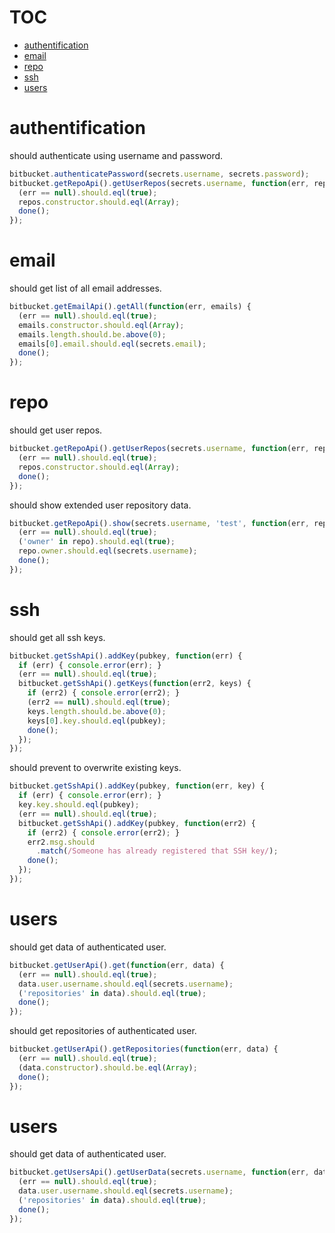 # TOC
   - [authentification](#authentification)
   - [email](#email)
   - [repo](#repo)
   - [ssh](#ssh)
   - [users](#users)
<a name=""></a>
 
<a name="authentification"></a>
# authentification
should authenticate using username and password.

```js
bitbucket.authenticatePassword(secrets.username, secrets.password);
bitbucket.getRepoApi().getUserRepos(secrets.username, function(err, repos) {
  (err == null).should.eql(true);
  repos.constructor.should.eql(Array);
  done();
});
```

<a name="email"></a>
# email
should get list of all email addresses.

```js
bitbucket.getEmailApi().getAll(function(err, emails) {
  (err == null).should.eql(true);
  emails.constructor.should.eql(Array);
  emails.length.should.be.above(0);
  emails[0].email.should.eql(secrets.email);
  done();
});
```

<a name="repo"></a>
# repo
should get user repos.

```js
bitbucket.getRepoApi().getUserRepos(secrets.username, function(err, repos) {
  (err == null).should.eql(true);
  repos.constructor.should.eql(Array);
  done();
});
```

should show extended user repository data.

```js
bitbucket.getRepoApi().show(secrets.username, 'test', function(err, repo) {
  (err == null).should.eql(true);
  ('owner' in repo).should.eql(true);
  repo.owner.should.eql(secrets.username);
  done();
});
```

<a name="ssh"></a>
# ssh
should get all ssh keys.

```js
bitbucket.getSshApi().addKey(pubkey, function(err) {
  if (err) { console.error(err); }
  (err == null).should.eql(true);
  bitbucket.getSshApi().getKeys(function(err2, keys) {
    if (err2) { console.error(err2); }
    (err2 == null).should.eql(true);
    keys.length.should.be.above(0);
    keys[0].key.should.eql(pubkey);
    done();
  });
});
```

should prevent to overwrite existing keys.

```js
bitbucket.getSshApi().addKey(pubkey, function(err, key) {
  if (err) { console.error(err); }
  key.key.should.eql(pubkey);
  (err == null).should.eql(true);
  bitbucket.getSshApi().addKey(pubkey, function(err2) {
    if (err2) { console.error(err2); }
    err2.msg.should
      .match(/Someone has already registered that SSH key/);
    done();
  });
});
```

<a name="users"></a>
# users
should get data of authenticated user.

```js
bitbucket.getUserApi().get(function(err, data) {
  (err == null).should.eql(true);
  data.user.username.should.eql(secrets.username);
  ('repositories' in data).should.eql(true);
  done();
});
```

should get repositories of authenticated user.

```js
bitbucket.getUserApi().getRepositories(function(err, data) {
  (err == null).should.eql(true);
  (data.constructor).should.be.eql(Array);
  done();
});
```

<a name="users"></a>
# users
should get data of authenticated user.

```js
bitbucket.getUsersApi().getUserData(secrets.username, function(err, data) {
  (err == null).should.eql(true);
  data.user.username.should.eql(secrets.username);
  ('repositories' in data).should.eql(true);
  done();
});
```


